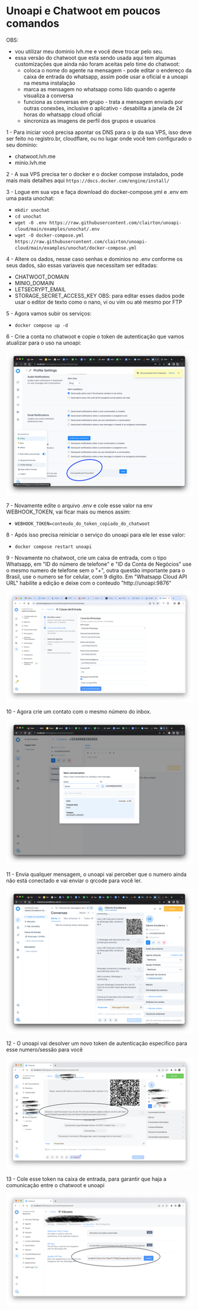 # Unoapi e Chatwoot em poucos comandos

OBS: 
  - vou utilizar meu dominio lvh.me e você deve trocar pelo seu.
  - essa versão do chatwoot que esta sendo usada aqui tem algumas customizações que ainda não foram aceitas pelo time do chatwoot:
    - coloca o nome do agente na mensagem
    -⁠ pode editar o endereço da caixa de entrada do whatsapp, assim pode usar a oficial e a unoapi na mesma instalação
    - marca as mensagem no whatsapp como lido quando o agente visualiza a conversa
    - funciona as conversas em grupo
    -⁠ trata a mensagem enviads por outras conexões, inclusive o aplicativo
    -⁠ desabilita a janela de 24 horas do whatsapp cloud oficial
    - sincroniza as imagens de perfil dos grupos e usuarios

1 - Para iniciar você precisa apontar os DNS para o ip da sua VPS, isso deve ser feito no registro.br, cloudflare, ou no lugar onde você tem configurado o seu dominio:
  - chatwoot.lvh.me
  - minio.lvh.me

2 - A sua VPS precisa ter o docker e o docker compose instalados, pode mais mais detalhes aqui `https://docs.docker.com/engine/install/`

3 - Logue em sua vps e faça download do docker-compose.yml e .env em uma pasta unochat:
  - `mkdir unochat`
  - `cd unochat`
  - `wget -O .env https://raw.githubusercontent.com/clairton/unoapi-cloud/main/examples/unochat/.env`
  - `wget -O docker-compose.yml https://raw.githubusercontent.com/clairton/unoapi-cloud/main/examples/unochat/docker-compose.yml`

4 - Altere os dados, nesse caso senhas e dominios no .env conforme os seus dados, são essas variaveis que necessitam ser editadas:
  - CHATWOOT_DOMAIN
  - MINIO_DOMAIN
  - LETSECRYPT_EMAIL
  - STORAGE_SECRET_ACCESS_KEY
  OBS: para editar esses dados pode usar o editor de texto como o nano, vi ou vim ou até mesmo por FTP

5 - Agora vamos subir os serviços:
  - `docker compose up -d`

6 - Crie a conta no chatwoot e copie o token de autenticação que vamos atualizar para o uso na unoapi:

![image](prints/copy_token.png)

7 - Novamente edite o arquivo .env e cole esse valor na env WEBHOOK_TOKEN, vai ficar mais ou menos assim:
  - `WEBHOOK_TOKEN=conteudo_do_token_copiado_do_chatwoot`

8 - Após isso precisa reiniciar o serviço do unoapi para ele ler esse valor:
  - `docker compose restart unoapi`

9 - Novamente no chatwoot, crie um caixa de entrada, com o tipo Whatsapp, em "ID do número de telefone" e "ID da Conta de Negócios" use o mesmo numero de telefone sem o "+", outra questão importante para o Brasil, use o numero se for celular, com 9 digito. Em "Whatsapp Cloud API URL" habilite a edição e deixe com o conteudo "http://unoapi:9876"

![image](prints/create_inbox.png)

10 - Agora crie um contato com o mesmo número do inbox.

![image](prints/create_contact.png)

11 - Envia qualquer mensagem, o unoapi vai perceber que o numero ainda não está conectado e vai enviar o qrcode para você ler.

![image](prints/read_qrcode.png)

12 - O unoapi vai desolver um novo token de autenticação especifico para esse numero/sessão para você

![image](prints/copy_uno_token.png)

13 - Cole esse token na caixa de entrada, para garantir que haja a comunicação entre o chatwoot e unoapi

![image](prints/update_inbox.png)